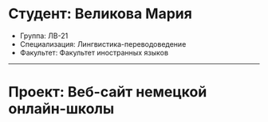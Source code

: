 # Студент: Великова Мария
- Группа: ЛВ-21
- Специализация: Лингвистика-переводоведение
- Факультет: Факультет иностранных языков
- ---
# Проект: Веб-сайт немецкой онлайн-школы
